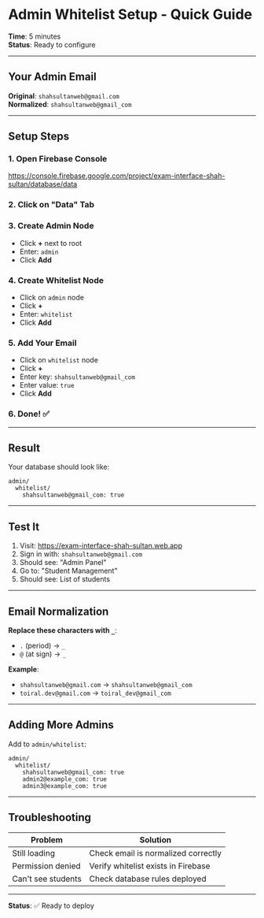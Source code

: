 # Admin Whitelist Setup - Quick Guide

**Time**: 5 minutes  
**Status**: Ready to configure

---

## Your Admin Email

**Original**: `shahsultanweb@gmail.com`  
**Normalized**: `shahsultanweb@gmail_com`

---

## Setup Steps

### 1. Open Firebase Console
https://console.firebase.google.com/project/exam-interface-shah-sultan/database/data

### 2. Click on "Data" Tab

### 3. Create Admin Node
- Click **+** next to root
- Enter: `admin`
- Click **Add**

### 4. Create Whitelist Node
- Click on `admin` node
- Click **+**
- Enter: `whitelist`
- Click **Add**

### 5. Add Your Email
- Click on `whitelist` node
- Click **+**
- Enter key: `shahsultanweb@gmail_com`
- Enter value: `true`
- Click **Add**

### 6. Done! ✅

---

## Result

Your database should look like:
```
admin/
  whitelist/
    shahsultanweb@gmail_com: true
```

---

## Test It

1. Visit: https://exam-interface-shah-sultan.web.app
2. Sign in with: `shahsultanweb@gmail.com`
3. Should see: "Admin Panel"
4. Go to: "Student Management"
5. Should see: List of students

---

## Email Normalization

**Replace these characters with `_`**:
- `.` (period) → `_`
- `@` (at sign) → `_`

**Example**:
- `shahsultanweb@gmail.com` → `shahsultanweb@gmail_com`
- `toiral.dev@gmail.com` → `toiral_dev@gmail_com`

---

## Adding More Admins

Add to `admin/whitelist`:
```
admin/
  whitelist/
    shahsultanweb@gmail_com: true
    admin2@example_com: true
    admin3@example_com: true
```

---

## Troubleshooting

| Problem | Solution |
|---------|----------|
| Still loading | Check email is normalized correctly |
| Permission denied | Verify whitelist exists in Firebase |
| Can't see students | Check database rules deployed |

---

**Status**: ✅ Ready to deploy

